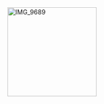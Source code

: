 <img src="https://github.com/reemhd/reemhd/assets/113103959/e115ee5a-a340-4a61-bdb1-1568d5edba88" alt="IMG_9689" width="200" height="200">


<!--
**reemhd/reemhd** is a ✨ _special_ ✨ repository because its `README.md` (this file) appears on your GitHub profile.

Here are some ideas to get you started:

- 🔭 I’m currently working on ...
- 🌱 I’m currently learning ...
- 👯 I’m looking to collaborate on ...
- 🤔 I’m looking for help with ...
- 💬 Ask me about ...
- 📫 How to reach me: ...
- 😄 Pronouns: ...
- ⚡ Fun fact: ...
-->
